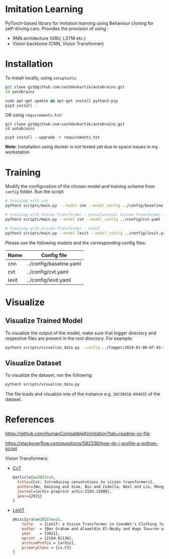 # __Imitation Learning__
  
PyTorch-based library for imitation learning using Behaviour cloning for self-driving cars. Provides the provision of using :
    
- RNN architecture (GRU, LSTM etc.)
- Vision backbone (CNN, Vision Transformer)

# __Installation__
To install locally, using  ```setuptools```:
```bash
git clone git@github.com:sachdevkartik/autobrains.git
cd autobrains

sudo apt-get update && apt-get install python3-pip
pip3 install .
```
OR using  ```requirements.txt```:

```
git clone git@github.com:sachdevkartik/autobrains.git
cd autobrains

pip3 install --upgrade -r requirements.txt
```

**Note**: Installation using docker is not tested yet due to space issues in my workstation

# __Training__

Modify the configuration of the chosen model and training scheme from ```config``` folder. Run the script:

```bash
# training with cnn
python3 scripts/main.py  --model cnn --model_config ../config/baseline.yaml --common_config ../config/common.yaml

# training with Vision Transformer : Convolutional Vision Transformer (CvT)
python3 scripts/main.py --model cvt --model_config ../config/cvt.yaml --common_config ../config/common.yaml

# training with Vision Transformer : LeViT
python3 scripts/main.py --model levit --model_config ../config/levit.yaml --common_config ../config/common.yaml
```

Please use the following models and the corresponding config files:

| Name          | Config file | 
| ------------- | --- | 
| cnn      | ../config/baseline.yaml  | 
| cvt    | ../config/cvt.yaml  | 
| levit   | ../config/levit.yaml  | 


# __Visualize__

## Visualize Trained Model
To visualize the output of the model, make sure that logger directory and respestive files are present in the root directory. For example:

```bash
python3 scripts/visualize_data.py --config ../logger/2024-01-06-07-43-10/config.yaml
```

## Visualize Dataset
To visualize the dataset, run the following:

```bash
python3 scripts/visualize_data.py 
```
The file loads and visualize one of the instance e.g. ``20230910-094935`` of the dataset.

# References
https://github.com/HumanCompatibleAI/imitation?tab=readme-ov-file

https://stackoverflow.com/questions/582336/how-do-i-profile-a-python-script

Vision Transformers:

* [CvT](https://arxiv.org/abs/2103.15808)


  ```bibtex
  @article{wu2021cvt,
    title={Cvt: Introducing convolutions to vision transformers},
    author={Wu, Haiping and Xiao, Bin and Codella, Noel and Liu, Mengchen and Dai, Xiyang and Yuan, Lu and Zhang, Lei},
    journal={arXiv preprint arXiv:2103.15808},
    year={2021}
  }
  ```
  
 * [LeViT](https://openaccess.thecvf.com/content/ICCV2021/papers/Graham_LeViT_A_Vision_Transformer_in_ConvNets_Clothing_for_Faster_Inference_ICCV_2021_paper.pdf)

    ```bibtex
    @misc{graham2021levit,
        title   = {LeViT: a Vision Transformer in ConvNet's Clothing for Faster Inference},
        author  = {Ben Graham and Alaaeldin El-Nouby and Hugo Touvron and Pierre Stock and Armand Joulin and Hervé Jégou and Matthijs Douze},
        year    = {2021},
        eprint  = {2104.01136},
        archivePrefix = {arXiv},
        primaryClass = {cs.CV}
    }